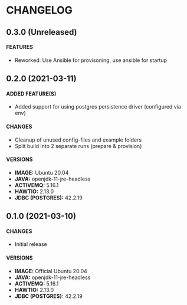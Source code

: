 # CHANGELOG

## 0.3.0 (Unreleased)
#### FEATURES
  * Reworked: Use Ansible for provisoning, use ansible for startup

## 0.2.0 (2021-03-11)
#### ADDED FEATURE(S)
  * Added support for using postgres persistence driver (configured via env)
#### CHANGES
  * Cleanup of unused config-files and example folders
  * Split build into 2 separate runs (prepare & provision)
#### VERSIONS
  * **IMAGE:** Ubuntu 20.04
  * **JAVA:** openjdk-11-jre-headless
  * **ACTIVEMQ:** 5.16.1
  * **HAWTIO:** 2.13.0
  * **JDBC (POSTGRES):** 42.2.19

## 0.1.0 (2021-03-10)
#### CHANGES
  * Initial release
#### VERSIONS
  * **IMAGE:** Official Ubuntu 20.04
  * **JAVA:** openjdk-11-jre-headless
  * **ACTIVEMQ:** 5.16.1
  * **HAWTIO:** 2.13.0
  * **JDBC (POSTGRES):** 42.2.19
